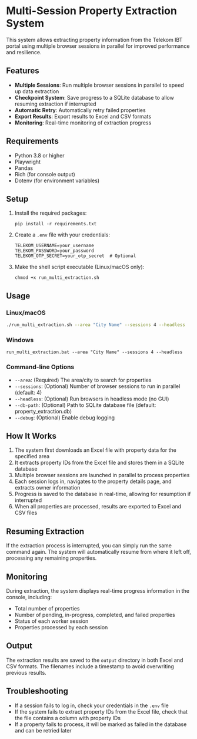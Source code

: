 # Multi-Session Property Extraction System

This system allows extracting property information from the Telekom IBT portal using multiple browser sessions in parallel for improved performance and resilience.

## Features

- **Multiple Sessions**: Run multiple browser sessions in parallel to speed up data extraction
- **Checkpoint System**: Save progress to a SQLite database to allow resuming extraction if interrupted
- **Automatic Retry**: Automatically retry failed properties
- **Export Results**: Export results to Excel and CSV formats
- **Monitoring**: Real-time monitoring of extraction progress

## Requirements

- Python 3.8 or higher
- Playwright
- Pandas
- Rich (for console output)
- Dotenv (for environment variables)

## Setup

1. Install the required packages:
   ```
   pip install -r requirements.txt
   ```

2. Create a `.env` file with your credentials:
   ```
   TELEKOM_USERNAME=your_username
   TELEKOM_PASSWORD=your_password
   TELEKOM_OTP_SECRET=your_otp_secret  # Optional
   ```

3. Make the shell script executable (Linux/macOS only):
   ```
   chmod +x run_multi_extraction.sh
   ```

## Usage

### Linux/macOS

```bash
./run_multi_extraction.sh --area "City Name" --sessions 4 --headless
```

### Windows

```batch
run_multi_extraction.bat --area "City Name" --sessions 4 --headless
```

### Command-line Options

- `--area`: (Required) The area/city to search for properties
- `--sessions`: (Optional) Number of browser sessions to run in parallel (default: 4)
- `--headless`: (Optional) Run browsers in headless mode (no GUI)
- `--db-path`: (Optional) Path to SQLite database file (default: property_extraction.db)
- `--debug`: (Optional) Enable debug logging

## How It Works

1. The system first downloads an Excel file with property data for the specified area
2. It extracts property IDs from the Excel file and stores them in a SQLite database
3. Multiple browser sessions are launched in parallel to process properties
4. Each session logs in, navigates to the property details page, and extracts owner information
5. Progress is saved to the database in real-time, allowing for resumption if interrupted
6. When all properties are processed, results are exported to Excel and CSV files

## Resuming Extraction

If the extraction process is interrupted, you can simply run the same command again. The system will automatically resume from where it left off, processing any remaining properties.

## Monitoring

During extraction, the system displays real-time progress information in the console, including:
- Total number of properties
- Number of pending, in-progress, completed, and failed properties
- Status of each worker session
- Properties processed by each session

## Output

The extraction results are saved to the `output` directory in both Excel and CSV formats. The filenames include a timestamp to avoid overwriting previous results.

## Troubleshooting

- If a session fails to log in, check your credentials in the `.env` file
- If the system fails to extract property IDs from the Excel file, check that the file contains a column with property IDs
- If a property fails to process, it will be marked as failed in the database and can be retried later
